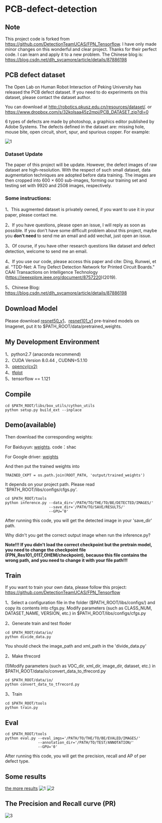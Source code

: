 # PCB-defect-detection
## Note 
This project code is forked from https://github.com/DetectionTeamUCAS/FPN_Tensorflow. I have only made minor changes on this wonderful and clear project. Thanks for their perfect code. I can learn and apply it to a new problem. The Chinese blog is: https://blog.csdn.net/dlh_sycamore/article/details/87886198
##  PCB defect dataset
The Open Lab on Human Robot Interaction of Peking University has released the PCB defect dataset. If you need to do experiments on this dataset, please contact the dataset author. 

You can download at http://robotics.pkusz.edu.cn/resources/dataset/. or https://www.dropbox.com/s/32kolsaa45z2mpj/PCB_DATASET.zip?dl=0


6 types of defects are made by photoshop, a graphics editor published by Adobe Systems. The defects defined in the dataset are: missing hole, mouse bite, open circuit, short, spur, and spurious copper. 
For example:

![1](a(missinghole).png)
### Dataset Update
The paper of this project will be update.
However, the defect images of raw dataset are high-resolution. 
With the respect of such small dataset, data augmentation techniques are adopted before data training. The images are then cropped
into 600 × 600 sub-images, forming our training set and testing set with 9920 and 2508 images, respectively.

### Some instructions: 

1、This augmented dataset is privately owned, if you want to use it in your paper, please contact me.

2、If you have questions, please open an issue, I will reply as soon as possible. If you don't have some difficult problem about this project, maybe you **don't need** to send me an email and add wechat, just open an issue.

3、Of course, if you have other research questions like dataset and defect detection, welcome to send me an email.

4、If you use our code, please access this paper and cite: 
Ding, Runwei, et al. "TDD-Net: A Tiny Defect Detection Network for Printed Circuit Boards." CAAI Transactions on Intelligence Technology (https://ieeexplore.ieee.org/document/8757220)(2019).

5、Chinese Blog: https://blog.csdn.net/dlh_sycamore/article/details/87886198

## Download Model
Please download [resnet50_v1](http://download.tensorflow.org/models/resnet_v1_50_2016_08_28.tar.gz)、[resnet101_v1](http://download.tensorflow.org/models/resnet_v1_101_2016_08_28.tar.gz) pre-trained models on Imagenet, put it to $PATH_ROOT/data/pretrained_weights. 
## My Development Environment
1、python2.7 (anaconda recommend)             
2、CUDA Version 8.0.44 , CUDNN=5.1.10           
3、[opencv(cv2)](https://pypi.org/project/opencv-python/)    
4、[tfplot](https://github.com/wookayin/tensorflow-plot)             
5、tensorflow == 1.121 

## Compile
```  
cd $PATH_ROOT/libs/box_utils/cython_utils
python setup.py build_ext --inplace
```

## Demo(available)

Then download the corresponding weights:

For Baiduyun: [weights](https://pan.baidu.com/s/1rvHjihG1fL499SqU28Nang). code：shac 

For Google driver: [weights](https://drive.google.com/drive/folders/1oEHrEslnM5DBKB-610j-gO-x9-e90VwR?usp=sharing)


And then put the trained weights into 
```
TRAINED_CKPT = os.path.join(ROOT_PATH, 'output/trained_weights')
```
It depends on your project path. Please read '$PATH_ROOT/libs/configs/cfgs.py'.

```   
cd $PATH_ROOT/tools
python inference.py --data_dir='/PATH/TO/THE/TO/BE/DETECTED/IMAGES/' 
                    --save_dir='/PATH/TO/SAVE/RESULTS/' 
                    --GPU='0'
```
After running this code, you will get the detected image in your 'save_dir' path.

Why didn't you get the correct output image when run the inference.py?

**Note!!! If you didn't load the correct checkpoint but the pretrain model, you need to change the checkpoint file (FPN_Res101_0117_OHEM/checkpoint), because this file contains the wrong path, and you need to change it with your file path!!!**

## Train
If you want to train your own data, please follow this project: https://github.com/DetectionTeamUCAS/FPN_Tensorflow

1、Select a configuration file in the folder ($PATH_ROOT/libs/configs/) and copy its contents into cfgs.py. Modify parameters (such as CLASS_NUM, DATASET_NAME, VERSION, etc.) in $PATH_ROOT/libs/configs/cfgs.py    

2、Generate train and test floder

```  
cd $PATH_ROOT/data/io/  
python divide_data.py 
```    
You should check the image_path and xml_path in the 'divide_data.py'

2、Make tfrecord 

(1)Modify parameters (such as VOC_dir, xml_dir, image_dir, dataset, etc.) in $PATH_ROOT/data/io/convert_data_to_tfrecord.py   
```  
cd $PATH_ROOT/data/io/  
python convert_data_to_tfrecord.py 
```     

3、Train
```  
cd $PATH_ROOT/tools
python train.py
```

## Eval
```  
cd $PATH_ROOT/tools
python eval.py --eval_imgs='/PATH/TO/THE/TO/BE/EVALED/IMAGES/'  
               --annotation_dir='/PATH/TO/TEST/ANNOTATION/'
               --GPU='0'
```   
After running this code, you will get the precision, recall and AP of per defect type.

## Some results 
[the more results](https://github.com/Ixiaohuihuihui/PCB-defect-detection/tree/master/tools/inference_results)
![1](01_missing_hole_01.jpg)
![2](04_mouse_bite_10.jpg)

## The Precision and Recall curve (PR)
![3](TDD_results.jpg)
